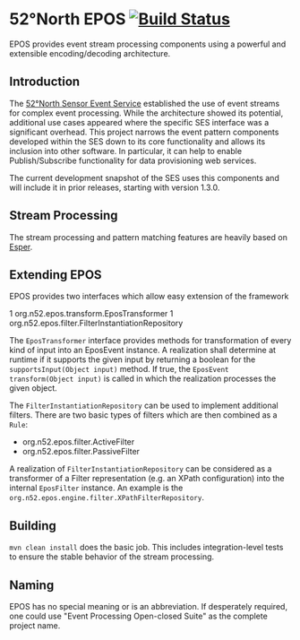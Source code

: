 # 52°North EPOS [![Build Status](https://travis-ci.org/52North/epos.png?branch=master)](https://travis-ci.org/52North/epos)

EPOS provides event stream processing components using a powerful and
extensible encoding/decoding architecture.

## Introduction

The [52°North Sensor Event Service](https://github.com/52North/SES)
established the use of event streams
for complex event processing. While the architecture showed its
potential, additional use cases appeared where the specific SES
interface was a significant overhead. This project narrows the event
pattern components developed within the SES down to its core
functionality and allows its inclusion into other software. In
particular, it can help to enable Publish/Subscribe functionality for
data provisioning web services.

The current development snapshot of the SES uses this components and
will include it in prior releases, starting with version 1.3.0.

## Stream Processing

The stream processing and pattern matching features are heavily based on 
[Esper](http://esper.codehaus.org/).

## Extending EPOS

EPOS provides two interfaces which allow easy extension of the framework

 1 org.n52.epos.transform.EposTransformer
 1 org.n52.epos.filter.FilterInstantiationRepository
 
The `EposTransformer` interface provides methods for transformation of
every kind of input into an EposEvent instance. A realization shall
determine at runtime if it supports the given input by returning a
boolean for  the ` supportsInput(Object input)` method. If true, the
`EposEvent transform(Object input)` is called in which the realization
processes the given object.

The `FilterInstantiationRepository` can be used to implement additional
filters. There are two basic types of filters which are then combined as
a `Rule`:

 * org.n52.epos.filter.ActiveFilter
 * org.n52.epos.filter.PassiveFilter

A realization of `FilterInstantiationRepository` can be considered as a
transformer of a Filter representation (e.g. an XPath configuration)
into the internal `EposFilter` instance. An example is the
`org.n52.epos.engine.filter.XPathFilterRepository`. 

## Building

`mvn clean install` does the basic job. This includes integration-level
tests to ensure the stable behavior of the stream processing.

## Naming

EPOS has no special meaning or is an abbreviation. If desperately
required, one could use "Event Processing Open-closed Suite" as the
complete project name.
